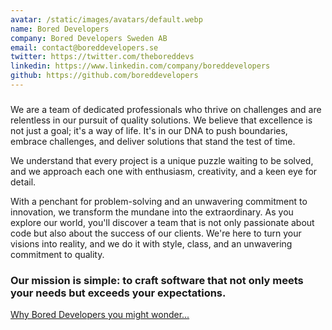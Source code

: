 ```yaml
---
avatar: /static/images/avatars/default.webp
name: Bored Developers
company: Bored Developers Sweden AB
email: contact@boreddevelopers.se
twitter: https://twitter.com/theboreddevs
linkedin: https://www.linkedin.com/company/boreddevelopers
github: https://github.com/boreddevelopers
---
```


###

We are a team of dedicated professionals who thrive on challenges and are relentless in our pursuit of quality solutions. We believe that excellence is not just a goal; it's a way of life. It's in our DNA to push boundaries, embrace challenges, and deliver solutions that stand the test of time.

We understand that every project is a unique puzzle waiting to be solved, and we approach each one with enthusiasm, creativity, and a keen eye for detail.

With a penchant for problem-solving and an unwavering commitment to innovation, we transform the mundane into the extraordinary.
As you explore our world, you'll discover a team that is not only passionate about code but also about the success of our clients. We're here to turn your visions into reality, and we do it with style, class, and an unwavering commitment to quality.

### Our mission is simple: to craft software that not only meets your needs but exceeds your expectations.

<a href='/blog/bored/why-bored' target="_top" class="text-sm font-semibold text-primary-500 uppercase">
Why Bored Developers you might wonder...
</a>
